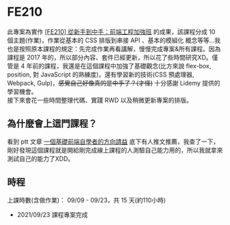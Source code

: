 # FE210
此專案為實作 [[FE210] 從新手到中手：前端工程加強班](https://lidemy.com/p/frontend-intermediate-course) 的成果，該課程分成 10 個主題(作業)，作業從基本的 CSS 排版到串接 API 、基本的模組化
概念等等...我也是按照原本課程的規定：先完成作業再看講解，慢慢完成專案&所有課程。因為課程是 2017 年的，所以部分內容、套件已經更新，所以花了些時間研究XD。僅管是 4 年前的課程，我還是在這個課程中加強了基礎觀念(比方來說 flex-box, position, 對 JavaScript 的熟練度)，還有學習新的技術(CSS 預處理器, Webpack, Gulp)，~~感覺自己好像真的是中手了？(才怪)~~ 十分感謝 Lidemy 提供的學習機會。
<br>接下來會花一些時間整理代碼、實踐 RWD 以及稍微更新專案的排版。
## 為什麼會上這門課程？
看到 ptt 文章 [一個基礎前端自學者的方向請益](https://www.ptt.cc/bbs/Soft_Job/M.1623349112.A.401.html) 底下有人推文推薦，我查了一下，剛好發現這個課程就是開給剛完成線上課程的人測驗自己能力用的，所以我就拿來測試自己的能力了XDD。
## 時程
上課時數(含做作業)： 09/09 - 09/23，共 15 天(約110小時)
- 2021/09/23 課程專案完成
